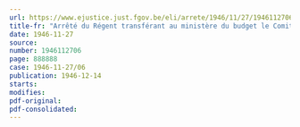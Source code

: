 ```yaml
---
url: https://www.ejustice.just.fgov.be/eli/arrete/1946/11/27/1946112706/justel
title-fr: "Arrêté du Régent transférant au ministère du budget le Comité consultatif permanent des traitements"
date: 1946-11-27
source:
number: 1946112706
page: 888888
case: 1946-11-27/06
publication: 1946-12-14
starts:
modifies:
pdf-original:
pdf-consolidated:
---
```


